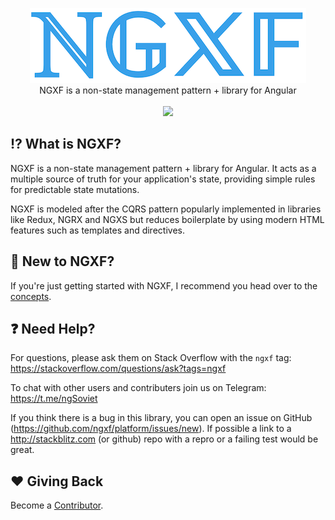 <p align="center">
  <img src="assets/logo.png">
  <br />
  NGXF is a non-state management pattern + library for Angular
  <br />
  <br />
  <a href="https://badge.fury.io/js/%40ngxf%2Fplatform"><img src="https://badge.fury.io/js/%40ngxf%2Fplatform.svg"></a>
</p>

## :interrobang: What is NGXF?
NGXF is a non-state management pattern + library for Angular. It acts as a multiple source of
truth for your application's state, providing simple rules for predictable state mutations.

NGXF is modeled after the CQRS pattern popularly implemented in libraries like Redux, NGRX and NGXS
but reduces boilerplate by using modern HTML features such as templates and directives.

## 👋 New to NGXF?
If you're just getting started with NGXF, I recommend you head over to the [concepts](https://ngxf.gitbook.io/platform/concepts/introduction).

## ❓ Need Help?
For questions, please ask them on Stack Overflow with the `ngxf` tag:
https://stackoverflow.com/questions/ask?tags=ngxf

To chat with other users and contributers join us on Telegram: https://t.me/ngSoviet

If you think there is a bug in this library, you can open an issue on GitHub (https://github.com/ngxf/platform/issues/new). If possible a link to a http://stackblitz.com (or github) repo with a repro or a failing test would be great.

## ❤️ Giving Back
Become a [Contributor](https://ngxf.gitbook.io/platform/community/contributing).

